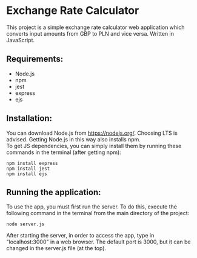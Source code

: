# Exchange Rate Calculator

This project is a simple exchange rate calculator web application which converts input amounts from GBP to PLN and vice versa. Written in JavaScript.

## Requirements:
- Node.js
- npm
- jest
- express
- ejs

## Installation:
You can download Node.js from https://nodejs.org/. Choosing LTS is advised. Getting Node.js in this way also installs npm. <br />
To get JS dependencies, you can simply install them by running these commands in the terminal (after getting npm):
```
npm install express
npm install jest
npm install ejs
```

## Running the application:
To use the app, you must first run the server. To do this, execute the following command in the terminal from the main directory of the project:
```
node server.js
```
After starting the server, in order to  access the app, type in "localhost:3000" in a web browser. The default port is 3000, but it can be changed in the server.js file (at the top).